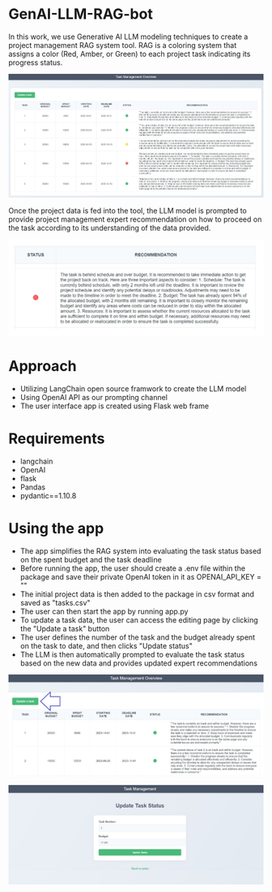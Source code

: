 # GenAI-LLM-RAG-bot

In this work, we use Generative AI LLM modeling techniques to create a project management RAG system tool.
RAG is a coloring system that assigns a color (Red, Amber, or Green) to each project task indicating its progress status.

![](img/app_snapshot.jpg)

Once the project data is fed into the tool, the LLM model is prompted to provide project management expert recommendation on how to proceed on the task according to its understanding of the data provided.

![](img/recommendation_snapshot.jpg)

# Approach

- Utilizing LangChain open source framwork to create the LLM model
- Using OpenAI API as our prompting channel
- The user interface app is created using Flask web frame

# Requirements
- langchain
- OpenAI
- flask
- Pandas
- pydantic==1.10.8

# Using the app
- The app simplifies the RAG system into evaluating the task status based on the spent budget and the task deadline
- Before running the app, the user should create a .env file within the package and save their private OpenAI token in it as OPENAI_API_KEY = ""
- The initial project data is then added to the package in csv format and saved as "tasks.csv"
- The user can then start the app by running app.py
- To update a task data, the user can access the editing page by clicking the "Update a task" button
- The user defines the number of the task and the budget already spent on the task to date, and then clicks "Update status"
- The LLM is then automatically prompted to evaluate the task status based on the new data and provides updated expert recommendations

![](img/update_button.jpg)


![](img/editing_snapshot.jpg)
